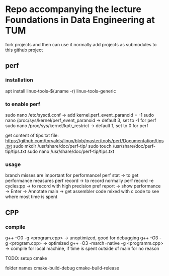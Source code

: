 # Repo accompanying the lecture Foundations in Data Engineering at TUM

fork projects and then can use it normally
add projects as submodules to this github project

## perf

### installation

apt install linux-tools-\$(uname -r) linux-tools-generic

### to enable perf

sudo nano /etc/sysctl.conf -> add kernel.perf_event_paranoid = -1
sudo nano /proc/sys/kernel/perf_event_paranoid -> default 3, set to -1 for perf
sudo nano /proc/sys/kernel/kptr_restrict -> default 1, set to 0 for perf

get content of tips.txt file: https://github.com/torvalds/linux/blob/master/tools/perf/Documentation/tips.txt
sudo mkdir /usr/share/doc/perf-tip/
sudo touch /usr/share/doc/perf-tip/tips.txt
sudo nano /usr/share/doc/perf-tip/tips.txt

### usage

branch misses are important for performance!
perf stat <program> -> to get performance measures
perf record <program> -> to record normally
perf record -e cycles:pp <program> -> to record with high precision
pref report -> show performance -> Enter -> Annotate main -> get assembler code mixed with c code to see where most time is spent

## CPP

### compile

g++ -O0 -g <program.cpp> -> unoptimized, good for debugging
g++ -O3 -g <program.cpp> -> optimized
g++ -O3 -march=native -g <programm.cpp> -> compile for local machine, if time is spent outside of main for no reason

TODO: setup cmake

folder names
cmake-build-debug
cmake-build-release
